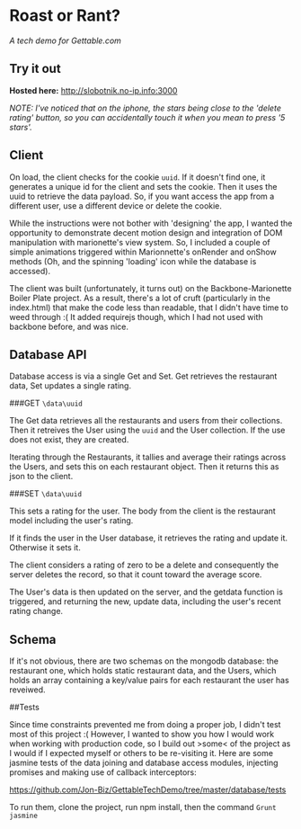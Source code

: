 
# Roast or Rant? 
*A tech demo for Gettable.com*

## Try it out

**Hosted here:** http://slobotnik.no-ip.info:3000

*NOTE: I've noticed that on the iphone, the stars being close to the 'delete rating' button, so you can accidentally touch it when you mean to press '5 stars'.*

## Client

On load, the client checks for the cookie `uuid`. If it doesn't find one, it generates a unique id for the client and sets the cookie. Then it uses the uuid to retrieve the data payload. So, if you want access the app from a different user, use a different device or delete the cookie.

While the instructions were not bother with 'designing' the app, I wanted the opportunity to demonstrate decent motion design and integration of DOM manipulation with marionette's view system. So, I included a couple of simple animations triggered within Marionnette's onRender and onShow methods (Oh, and the spinning 'loading' icon while the database is accessed).

The client was built (unfortunately, it turns out) on the Backbone-Marionette Boiler Plate project. As a result, there's a lot of cruft (particularly in the index.html) that make the code less than readable, that I didn't have time to weed through :( It added requirejs though, which I had not used with backbone before, and was nice.

## Database API

Database access is via a single Get and Set. Get retrieves the restaurant data, Set updates a single rating. 

###GET `\data\uuid`

The Get data retrieves all the restaurants and users from their collections. Then it retreives the User using the `uuid` and the User collection. If the use does not exist, they are created.

Iterating through the Restaurants, it tallies and average their ratings across the Users, and sets this on each restaurant object. Then it returns this as json to the client.

###SET `\data\uuid`

This sets a rating for the user. The body from the client is the restaurant model including the user's rating. 

If it finds the user in the User database, it retrieves the rating and update it. Otherwise it sets it.
 
The client considers a rating of zero to be a delete and consequently the server deletes the record, so that it count toward the average score.

The User's data is then updated on the server, and the getdata function is triggered, and returning the new, update data, including the user's recent rating change. 

## Schema

If it's not obvious, there are two schemas on the mongodb database: the restaurant one, which holds static restaurant data, and the Users, which holds an array containing a key/value pairs for each restaurant the user has reveiwed.

##Tests

Since time constraints prevented me from doing a proper job, I didn't test most of this project :( However, I wanted to show you how I would work when working with production code, so I build out >some< of the project as I would if I expected myself or others to be re-visiting it. Here are some jasmine tests of the data joining and database access modules, injecting promises and making use of callback interceptors:

https://github.com/Jon-Biz/GettableTechDemo/tree/master/database/tests

To run them, clone the project, run npm install, then the command `Grunt jasmine`
